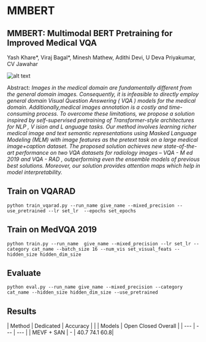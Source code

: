 # MMBERT

## MMBERT: Multimodal BERT Pretraining for Improved Medical VQA
Yash Khare*, Viraj Bagal*, Minesh Mathew, Adithi Devi, U Deva Priyakumar, CV Jawahar

![alt text](https://github.com/VirajBagal/MMBERT/blob/main/images/qualitative.png?raw=true)

Abstract: *Images in the medical domain are fundamentally different from the general domain images. Consequently, it is infeasible to directly employ general domain Visual Question Answering ( VQA ) models for the medical domain. Additionally,medical images annotation is a costly and time-consuming
process. To overcome these limitations, we propose a solution inspired by self-supervised pretraining of Transformer-style architectures for NLP , V ision and L anguage tasks. Our
method involves learning richer medical image and text semantic representations using Masked Language Modeling
(MLM) with image features as the pretext task on a large medical image+caption dataset. The proposed solution achieves
new state-of-the-art performance on two VQA datasets for
radiology images – VQA - M ed 2019 and VQA - RAD , outperforming even the ensemble models of previous best solutions.
Moreover, our solution provides attention maps which help
in model interpretability.*

## Train on VQARAD

```
python train_vqarad.py --run_name give_name --mixed_precision --use_pretrained --lr set_lr  --epochs set_epochs
```

## Train on MedVQA 2019

```
python train.py --run_name  give_name --mixed_precision --lr set_lr --category cat_name --batch_size 16 --num_vis set_visual_feats --hidden_size hidden_dim_size
```

## Evaluate 

```
python eval.py --run_name give_name --mixed_precision --category cat_name --hidden_size hidden_dim_size --use_pretrained
```

## Results

| Method | Dedicated |  Accuracy  |
|        |  Models   | Open Closed Overall |
| --- | --- | --- |
| MEVF + SAN | - | 40.7 74.1 60.8|
